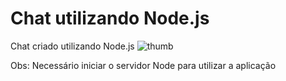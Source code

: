 # Chat utilizando Node.js
Chat criado utilizando Node.js
![thumb](https://github.com/gui-akinyele/Chat---node/assets/74839828/6652465c-ac0f-4a0a-9bef-2044c9cb3ccb)


Obs: Necessário iniciar o servidor Node para utilizar a aplicação
